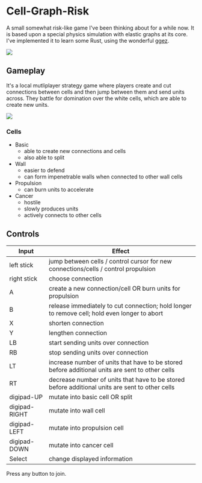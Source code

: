 # Cell-Graph-Risk
A small somewhat risk-like game I've been thinking about for a while now. It is based upon a special physics simulation with elastic graphs at its core. I've implemented it to learn some Rust, using the wonderful [ggez](https://github.com/ggez/ggez).

![](https://media.giphy.com/media/a3uWySQ5UcSR7wRirN/giphy-downsized-large.gif)

## Gameplay
It's a local mutliplayer strategy game where players create and cut connections between cells and then jump between them and send units across. They battle for domination over the white cells, which are able to create new units.

![](https://media.giphy.com/media/OenLaNMBmpyE1j9XCW/giphy.gif)

### Cells
- Basic
  - able to create new connections and cells
  - also able to split
- Wall
  - easier to defend
  - can form impenetrable walls when connected to other wall cells
- Propulsion
  - can burn units to accelerate
- Cancer
  - hostile
  - slowly produces units
  - actively connects to other cells

## Controls

|Input|Effect|
--- | ---
|left stick|   jump between cells / control cursor for new connections/cells / control propulsion|
|right stick|  choose connection|
|A| create a new connection/cell OR burn units for propulsion
|B| release immediately to cut connection; hold longer to remove cell; hold even longer to abort
|X| shorten connection
|Y| lengthen connection
|LB| start sending units over connection
|RB| stop sending units over connection
|LT| increase number of units that have to be stored before additional units are sent to other cells
|RT| decrease number of units that have to be stored before additional units are sent to other cells
|digipad-UP| mutate into basic cell OR split
|digipad-RIGHT| mutate into wall cell
|digipad-LEFT| mutate into propulsion cell
|digipad-DOWN| mutate into cancer cell
|Select| change displayed information

Press any button to join.
